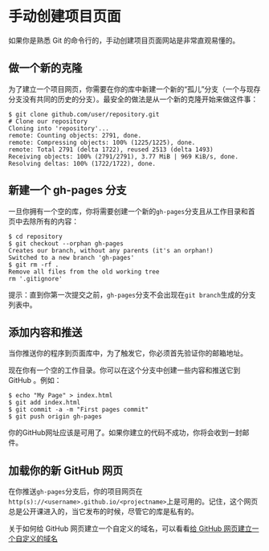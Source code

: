 ﻿# 手动创建项目页面

如果你是熟悉 Git 的命令行的，手动创建项目页面网站是非常直观易懂的。

## 做一个新的克隆

为了建立一个项目网页，你需要在你的库中新建一个新的“孤儿”分支（一个与现存分支没有共同的历史的分支）。最安全的做法是从一个新的克隆开始来做这件事：

```
$ git clone github.com/user/repository.git
# Clone our repository
Cloning into 'repository'...
remote: Counting objects: 2791, done.
remote: Compressing objects: 100% (1225/1225), done.
remote: Total 2791 (delta 1722), reused 2513 (delta 1493)
Receiving objects: 100% (2791/2791), 3.77 MiB | 969 KiB/s, done.
Resolving deltas: 100% (1722/1722), done.
```

## 新建一个 gh-pages 分支

一旦你拥有一个空的库，你将需要创建一个新的`gh-pages`分支且从工作目录和首页中去除所有的内容：

```
$ cd repository
$ git checkout --orphan gh-pages
Creates our branch, without any parents (it's an orphan!)
Switched to a new branch 'gh-pages'
$ git rm -rf .
Remove all files from the old working tree
rm '.gitignore'
```

提示：直到你第一次提交之前，`gh-pages`分支不会出现在`git branch`生成的分支列表中。

## 添加内容和推送

当你推送你的程序到页面库中，为了触发它，你必须首先验证你的邮箱地址。

现在你有一个空的工作目录。你可以在这个分支中创建一些内容和推送它到 GitHub 。例如：

```
$ echo "My Page" > index.html
$ git add index.html
$ git commit -a -m "First pages commit"
$ git push origin gh-pages
```

你的GitHub网址应该是可用了。如果你建立的代码不成功，你将会收到一封邮件。

## 加载你的新 GitHub 网页

在你推送`gh-pages`分支后，你的项目网页在`http(s)://<username>.github.io/<projectname>`上是可用的。记住，这个网页总是公开课进入的，当它发布的时候，尽管它的库是私有的。

关于如何给 GitHub 网页建立一个自定义的域名，可以看看<a href="https://help.github.com/articles/setting-up-a-custom-domain-with-github-pages/">给 GitHub 网页建立一个自定义的域名</a>
